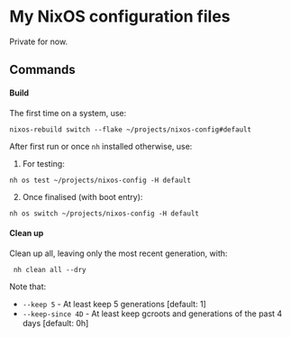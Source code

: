 # My NixOS configuration files

Private for now.

## Commands
#### Build

The first time on a system, use:

```shell
nixos-rebuild switch --flake ~/projects/nixos-config#default
```

After first run or once `nh` installed otherwise, use:

1. For testing:
```shell
nh os test ~/projects/nixos-config -H default
```

2. Once finalised (with boot entry):
```shell
nh os switch ~/projects/nixos-config -H default
```

#### Clean up

Clean up all, leaving only the most recent generation, with:
```shell
 nh clean all --dry
```

Note that:
- `--keep 5` - At least keep 5 generations [default: 1]
- `--keep-since 4D` - At least keep gcroots and generations of the past 4 days [default: 0h]